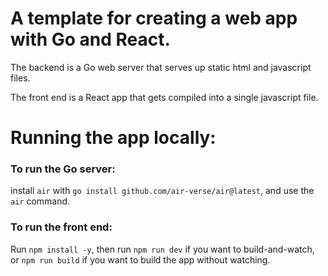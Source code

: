 # A template for creating a web app with Go and React.

The backend is a Go web server that serves up static html and javascript files.

The front end is a React app that gets compiled into a single javascript file.

# Running the app locally:
### To run the Go server: 
install `air` with `go install github.com/air-verse/air@latest`, and use the `air` command.

### To run the front end:
Run `npm install -y`, then run `npm run dev` if you want to build-and-watch, or `npm run build` if you want to build the app without watching.



